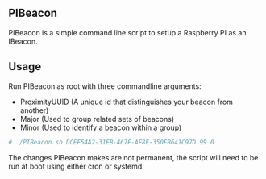 PIBeacon
--------
PIBeacon is a simple command line script to setup a Raspberry PI as an IBeacon.

Usage
-----

Run PIBeacon as root with three commandline arguments:
- ProximityUUID (A unique id that distinguishes your beacon from another)
- Major (Used to group related sets of beacons)
- Minor (Used to identify a beacon within a group)

```sh
# ./PIBeacon.sh DCEF54A2-31EB-467F-AF8E-350FB641C97D 99 0
```

The changes PIBeacon makes are not permanent, the script will need to be run
at boot using either cron or systemd.

